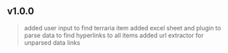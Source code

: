 ## v1.0.0
>added user input to find terraria item
>added excel sheet and plugin to parse data to find hyperlinks to all items
>added url extractor for unparsed  data links